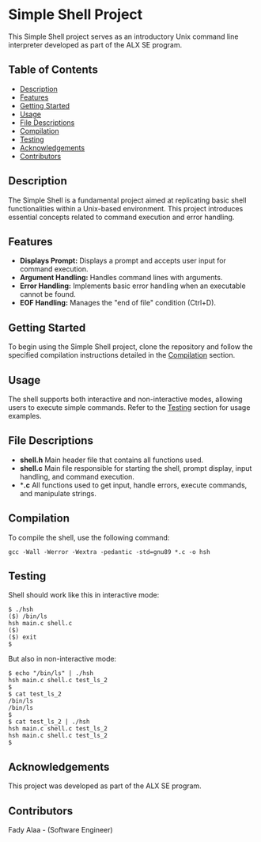 # Simple Shell Project

This Simple Shell project serves as an introductory Unix command line interpreter developed as part of the ALX SE program.

## Table of Contents

- [Description](#description)
- [Features](#features)
- [Getting Started](#getting-started)
- [Usage](#usage)
- [File Descriptions](#file-descriptions)
- [Compilation](#compilation)
- [Testing](#testing)
- [Acknowledgements](#acknowledgements)
- [Contributors](#contributors)

## Description

The Simple Shell is a fundamental project aimed at replicating basic shell functionalities within a Unix-based environment. This project introduces essential concepts related to command execution and error handling.


## Features

- **Displays Prompt:** Displays a prompt and accepts user input for command execution.
- **Argument Handling:** Handles command lines with arguments.
- **Error Handling:** Implements basic error handling when an executable cannot be found.
- **EOF Handling:** Manages the "end of file" condition (Ctrl+D).


## Getting Started

To begin using the Simple Shell project, clone the repository and follow the specified compilation instructions detailed in the [Compilation](#compilation) section.


## Usage

The shell supports both interactive and non-interactive modes, allowing users to execute simple commands. Refer to the [Testing](#testing) section for usage examples.


## File Descriptions

- **shell.h** Main header file that contains all functions used.
- **shell.c** Main file responsible for starting the shell, prompt display, input handling, and command execution.
- ***.c** All functions used to get input, handle errors, execute commands, and manipulate strings.


## Compilation
To compile the shell, use the following command:
```
gcc -Wall -Werror -Wextra -pedantic -std=gnu89 *.c -o hsh
```


## Testing
Shell should work like this in interactive mode:
```
$ ./hsh
($) /bin/ls
hsh main.c shell.c
($)
($) exit
$
```
But also in non-interactive mode:
```
$ echo "/bin/ls" | ./hsh
hsh main.c shell.c test_ls_2
$
$ cat test_ls_2
/bin/ls
/bin/ls
$
$ cat test_ls_2 | ./hsh
hsh main.c shell.c test_ls_2
hsh main.c shell.c test_ls_2
$
```

## Acknowledgements
This project was developed as part of the ALX SE program.


## Contributors
Fady Alaa - (Software Engineer)
